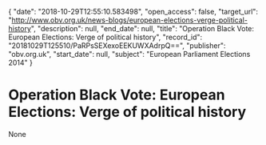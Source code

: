 {
  "date": "2018-10-29T12:55:10.583498", 
  "open_access": false, 
  "target_url": "http://www.obv.org.uk/news-blogs/european-elections-verge-political-history", 
  "description": null, 
  "end_date": null, 
  "title": "Operation Black Vote: European Elections: Verge of political history", 
  "record_id": "20181029T125510/PaRPsSEXexoEEKUWXAdrpQ==", 
  "publisher": "obv.org.uk", 
  "start_date": null, 
  "subject": "European Parliament Elections 2014"
}

# Operation Black Vote: European Elections: Verge of political history

None